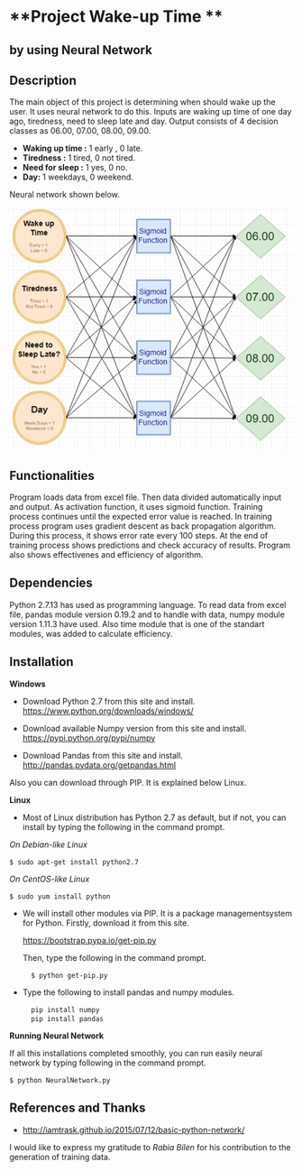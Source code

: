 # **Project Wake-up Time **
by using Neural Network
---

Description
---

The main object of this project is determining when should wake up the user. It uses neural network to do this. Inputs are waking up time of one day ago, tiredness, need to sleep late and day. Output consists of 4 decision classes as 06.00, 07.00, 08.00, 09.00.

* **Waking up time :** 1 early , 0 late.
* **Tiredness :** 1 tired, 0 not tired.
* **Need for sleep :** 1 yes, 0 no.
* **Day:** 1 weekdays, 0 weekend.

Neural network shown below.

![alt text](https://github.com/HarunGlec/Wake-up-time-AI/blob/master/Project_Diagram.png)

Functionalities
---
Program loads data from excel file. Then data divided automatically input and output. As activation function, it uses sigmoid function. Training process continues until the expected error value is reached. In training process program uses gradient descent as back propagation algorithm. During this process, it shows error rate every 100 steps. At the end of training process shows predictions and check accuracy of results. Program also shows effectivenes and efficiency of algorithm.

Dependencies
---
Python 2.7.13 has used as programming language. To read data from excel file, pandas module version 0.19.2 and to handle with data, numpy module version
1.11.3 have used. Also time module that is one of the standart modules, was added to calculate efficiency.

Installation
---
**Windows**
* Download Python 2.7 from this site and install.
https://www.python.org/downloads/windows/


* Download available Numpy version from this site and install.
https://pypi.python.org/pypi/numpy


* Download Pandas from this site and install.
http://pandas.pydata.org/getpandas.html

Also you can download through PIP. It is explained below Linux.

**Linux**
* Most of Linux distribution has Python 2.7 as default, but if not, you can
install by typing the following in the command prompt.

*On Debian-like Linux*

	$ sudo apt-get install python2.7
    
*On CentOS-like Linux*

	$ sudo yum install python
    
* We will install other modules via PIP. It is a package managementsystem for Python. Firstly, download it from this site.

	https://bootstrap.pypa.io/get-pip.py
    
    Then, type the following in the command prompt.

		$ python get-pip.py
 
* Type the following to install pandas and numpy modules.

		pip install numpy
    	pip install pandas

**Running Neural Network**

If all this installations completed smoothly, you can run easily neural network by
typing following in the command prompt.

	$ python NeuralNetwork.py
    
References and Thanks
---
* http://iamtrask.github.io/2015/07/12/basic-python-network/

I would like to express my gratitude to *Rabia Bilen* for his contribution to the generation of training data.
